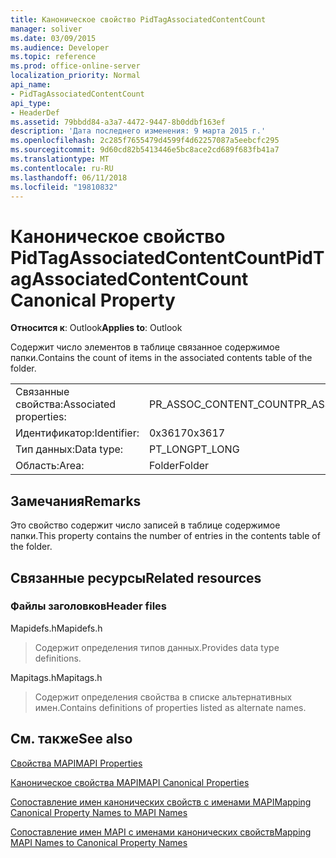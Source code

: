 ```yaml
---
title: Каноническое свойство PidTagAssociatedContentCount
manager: soliver
ms.date: 03/09/2015
ms.audience: Developer
ms.topic: reference
ms.prod: office-online-server
localization_priority: Normal
api_name:
- PidTagAssociatedContentCount
api_type:
- HeaderDef
ms.assetid: 79bbdd84-a3a7-4472-9447-8b0ddbf163ef
description: 'Дата последнего изменения: 9 марта 2015 г.'
ms.openlocfilehash: 2c285f7655479d4599f4d62257087a5eebcfc295
ms.sourcegitcommit: 9d60cd82b5413446e5bc8ace2cd689f683fb41a7
ms.translationtype: MT
ms.contentlocale: ru-RU
ms.lasthandoff: 06/11/2018
ms.locfileid: "19810832"
---
```

# <a name="pidtagassociatedcontentcount-canonical-property"></a><span data-ttu-id="f4e14-103">Каноническое свойство PidTagAssociatedContentCount</span><span class="sxs-lookup"><span data-stu-id="f4e14-103">PidTagAssociatedContentCount Canonical Property</span></span>

  
  
<span data-ttu-id="f4e14-104">**Относится к**: Outlook</span><span class="sxs-lookup"><span data-stu-id="f4e14-104">**Applies to**: Outlook</span></span> 
  
<span data-ttu-id="f4e14-105">Содержит число элементов в таблице связанное содержимое папки.</span><span class="sxs-lookup"><span data-stu-id="f4e14-105">Contains the count of items in the associated contents table of the folder.</span></span>
  
|||
|:-----|:-----|
|<span data-ttu-id="f4e14-106">Связанные свойства:</span><span class="sxs-lookup"><span data-stu-id="f4e14-106">Associated properties:</span></span>  <br/> |<span data-ttu-id="f4e14-107">PR_ASSOC_CONTENT_COUNT</span><span class="sxs-lookup"><span data-stu-id="f4e14-107">PR_ASSOC_CONTENT_COUNT</span></span>  <br/> |
|<span data-ttu-id="f4e14-108">Идентификатор:</span><span class="sxs-lookup"><span data-stu-id="f4e14-108">Identifier:</span></span>  <br/> |<span data-ttu-id="f4e14-109">0x3617</span><span class="sxs-lookup"><span data-stu-id="f4e14-109">0x3617</span></span>  <br/> |
|<span data-ttu-id="f4e14-110">Тип данных:</span><span class="sxs-lookup"><span data-stu-id="f4e14-110">Data type:</span></span>  <br/> |<span data-ttu-id="f4e14-111">PT_LONG</span><span class="sxs-lookup"><span data-stu-id="f4e14-111">PT_LONG</span></span>  <br/> |
|<span data-ttu-id="f4e14-112">Область:</span><span class="sxs-lookup"><span data-stu-id="f4e14-112">Area:</span></span>  <br/> |<span data-ttu-id="f4e14-113">Folder</span><span class="sxs-lookup"><span data-stu-id="f4e14-113">Folder</span></span>  <br/> |
   
## <a name="remarks"></a><span data-ttu-id="f4e14-114">Замечания</span><span class="sxs-lookup"><span data-stu-id="f4e14-114">Remarks</span></span>

<span data-ttu-id="f4e14-115">Это свойство содержит число записей в таблице содержимое папки.</span><span class="sxs-lookup"><span data-stu-id="f4e14-115">This property contains the number of entries in the contents table of the folder.</span></span> 
  
## <a name="related-resources"></a><span data-ttu-id="f4e14-116">Связанные ресурсы</span><span class="sxs-lookup"><span data-stu-id="f4e14-116">Related resources</span></span>

### <a name="header-files"></a><span data-ttu-id="f4e14-117">Файлы заголовков</span><span class="sxs-lookup"><span data-stu-id="f4e14-117">Header files</span></span>

<span data-ttu-id="f4e14-118">Mapidefs.h</span><span class="sxs-lookup"><span data-stu-id="f4e14-118">Mapidefs.h</span></span>
  
> <span data-ttu-id="f4e14-119">Содержит определения типов данных.</span><span class="sxs-lookup"><span data-stu-id="f4e14-119">Provides data type definitions.</span></span>
    
<span data-ttu-id="f4e14-120">Mapitags.h</span><span class="sxs-lookup"><span data-stu-id="f4e14-120">Mapitags.h</span></span>
  
> <span data-ttu-id="f4e14-121">Содержит определения свойства в списке альтернативных имен.</span><span class="sxs-lookup"><span data-stu-id="f4e14-121">Contains definitions of properties listed as alternate names.</span></span>
    
## <a name="see-also"></a><span data-ttu-id="f4e14-122">См. также</span><span class="sxs-lookup"><span data-stu-id="f4e14-122">See also</span></span>



[<span data-ttu-id="f4e14-123">Свойства MAPI</span><span class="sxs-lookup"><span data-stu-id="f4e14-123">MAPI Properties</span></span>](mapi-properties.md)
  
[<span data-ttu-id="f4e14-124">Каноническое свойства MAPI</span><span class="sxs-lookup"><span data-stu-id="f4e14-124">MAPI Canonical Properties</span></span>](mapi-canonical-properties.md)
  
[<span data-ttu-id="f4e14-125">Сопоставление имен канонических свойств с именами MAPI</span><span class="sxs-lookup"><span data-stu-id="f4e14-125">Mapping Canonical Property Names to MAPI Names</span></span>](mapping-canonical-property-names-to-mapi-names.md)
  
[<span data-ttu-id="f4e14-126">Сопоставление имен MAPI с именами канонических свойств</span><span class="sxs-lookup"><span data-stu-id="f4e14-126">Mapping MAPI Names to Canonical Property Names</span></span>](mapping-mapi-names-to-canonical-property-names.md)

